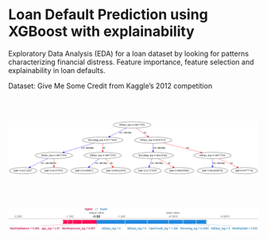 # Loan Default Prediction using XGBoost with explainability


Exploratory Data Analysis (EDA) for a loan dataset by looking for patterns characterizing financial distress. 
Feature importance, feature selection and explainability in loan defaults.



Dataset: Give Me Some Credit from Kaggle’s 2012 competition

<br><br>

![](images/xg.png) 



<br><Br>

![](images/shap.jpg)
